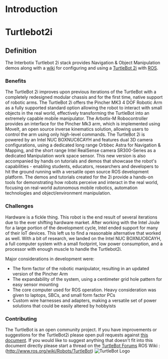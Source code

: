 # Introduction

Turtlebot2i
=========

## Definition
The Interbotix Turtlebot 2i stack provides Navigation &amp; Object Manipulation demos along with a [wiki](https://github.com/Interbotix/turtlebot2i/wiki) for configuring and using a [TurtleBot 2i](https://www.interbotix.com/interbotix-turtlebot-2i-mobile-ros-platform.aspx) with [ROS](http://www.ros.org).

### Benefits

The TurtleBot 2i improves upon previous iterations of the TurtleBot with a completely redesigned modular chassis and for the first time, native support of robotic arms. The TurtleBot 2i offers the Pincher MK3 4 DOF Robotic Arm as a fully supported standard option allowing the robot to interact with small objects in the real world, effectively transforming the TurtleBot into an extremely capable mobile manipulator. The Arbotix-M Robocontroller provides an interface for the Pincher Mk3 arm, which is implemented using MoveIt, an open source inverse kinematics solution, allowing users to control the arm using only high-level commands. The TurtleBot 2i is powered by an Intel NUC BOXNUC6CAYH and features dual 3D camera configurations, using a dedicated long range Orbbec Astra for Navigation & Mapping, and the short range Intel RealSense camera SR300-Series as a dedicated Manipulation work space sensor. This new version is also accompanied by hands on tutorials and demos that showcase the robot's capabilities - enabling students, educators, researchers and developers to hit the ground running with a versatile open source ROS development platform. The demos and tutorials created for the 2i provide a hands-on tools for demonstrating how robots perceive and interact in the real world, focusing on real-world autonomous mobile robotics, automation technologies and object/environment manipulation.

### Challenges

Hardware is a fickle thing. This robot is the end result of several iterations due to the ever shifting hardware market. After working with the Intel Joule for a large portion of the development cycle, Intel ended support for many of their IoT devices. This left us to find a reasonable alternative that worked as well. With a bit of research, we landed on the Intel NUC BOXNUC6CAYH, a full computer system with a small footprint, low power consumption, and a processor with enough muscle to handle the Turtlebot2i.

Major considerations in development were:

* The form factor of the robotic manipulator, resulting in an updated version of the Pincher Arm
* The expandability of the system, using a centimeter grid hole pattern for easy sensor mounting
* The core computer used for ROS operation. Heavy consideration was given to laptops, SBCs, and small form factor PCs
* Custom wire harnesses and adapters, making a versatile set of power solutions that could be easily altered by hobbyists

### Contributing

The TurtleBot is an open community project.
If you have improvements or suggestions for the TurtleBot2i please open pull requests against [this document](https://github.com/Interbotix/turtlebot2i).
If you would like to suggest anything that doesn't fit into this document directly please start a thread on the [TurtleBot Forums](http://discourse.ros.org/c/turtlebot)
ROS Wiki : (http://www.ros.org/wiki/Robots/TurtleBot)
![TurtleBot Logo](http://www.turtlebot.com/assets/images/turtlebot_logo.png)
